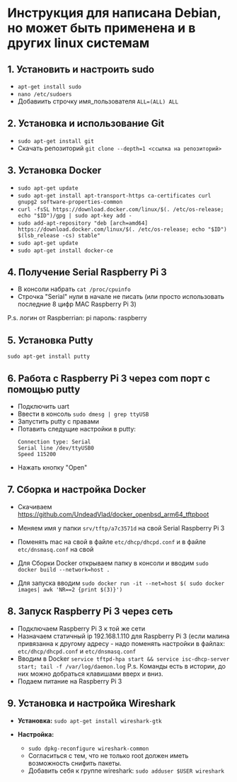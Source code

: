 # Инструкция для написана Debian, но может быть применена и в других linux системам

## 1. Установить и настроить sudo
  *  `apt-get install sudo`
  *  `nano /etc/sudoers`
  * Добавиить строчку имя_пользователя `ALL=(ALL) ALL`
	
## 2. Установка и использование Git
  * `sudo apt-get install git`
  * Скачать репозиторий `git clone --depth=1 <ссылка на репозиторий>`
	
## 3. Установка Docker
  * `sudo apt-get update`
  * `sudo apt-get install apt-transport-https ca-certificates curl gnupg2 software-properties-common`
  * `curl -fsSL https://download.docker.com/linux/$(. /etc/os-release; echo "$ID")/gpg | sudo apt-key add -`
  * `sudo add-apt-repository "deb [arch=amd64] https://download.docker.com/linux/$(. /etc/os-release; echo "$ID") $(lsb_release -cs) stable" `
  * `sudo apt-get update`
  * `sudo apt-get install docker-ce`
	
## 4. Получение Serial Raspberry Pi 3
  * В консоли набрать `cat /proc/cpuinfo`
  * Строчка "Serial" нули в начале не писать (или просто использовать последние 8 цифр MAC Raspberry Pi 3)
    
  P.s. логин от Raspberrian: pi пароль: raspberry

## 5. Установка Putty 
  `sudo apt-get install putty`
	
## 6. Работа с Raspberry Pi 3 через com порт с помощью putty
  * Подключить uart
  * Ввести в консоль `sudo dmesg | grep ttyUSB`
  * Запустить putty с правами 
  * Потавить следущие настройки в putty:
      ```
      Connection type: Serial
      Serial line /dev/ttyUSB0
      Speed 115200
      ```
  * Нажать кнопку "Open"

## 7. Сборка и настройка Docker
  * Cкачиваем https://github.com/UndeadVlad/docker_openbsd_arm64_tftpboot
  * Меняем имя у папки `srv/tftp/a7c3571d` на свой Serial Raspberry Pi 3
  * Поменять mac на свой в файле `etc/dhcp/dhcpd.conf` и в файле `etc/dnsmasq.conf` на свой
  
  * Для Сборки Docker открываем папку в консоли и вводим `sudo docker build --network=host .`
  * Для запуска вводим `sudo docker run -it --net=host $( sudo docker images| awk 'NR==2 {print $(3)}')`
	
## 8. Запуск Raspberry Pi 3 через сеть
  * Подключаем Raspberry Pi 3 к той же сети 
  * Назначаем статичный ip 192.168.1.110 для Raspberry Pi 3 (если малина привязанна к другому адресу - надо поменять настройки в файлах: `etc/dhcp/dhcpd.conf` и `etc/dnsmasq.conf`
  * Вводим в Docker `service tftpd-hpa start && service isc-dhcp-server start; tail -f /var/log/daemon.log`
    P.s. Команды есть в истории, до них можно добраться клавишами вверх и вниз.
  * Подаем питание на Raspberry Pi 3
	
## 9. Установка и настройка Wireshark
  * **Установка:** 
    `sudo apt-get install wireshark-gtk`

  * **Настройка:**
    * `sudo dpkg-reconfigure wireshark-common`
    * Согласиться с тем, что не только root должен иметь возможность снифить пакеты.
    * Добавить себя к группе wireshark: `sudo adduser $USER wireshark`
